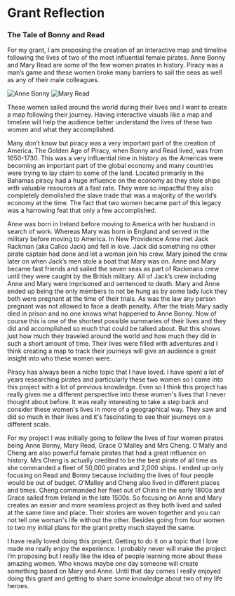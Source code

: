# Grant Reflection

### The Tale of Bonny and Read 

For my grant, I am proposing the creation of an interactive map and timeline following the lives of two of the most influential female pirates. Anne Bonny and Mary Read are some of the few women pirates in history. Piracy was a man’s game and these women broke many barriers to sail the seas as well as any of their male colleagues. 

![Anne Bonny](https://dianefrola.github.io/diane-frola-cnu/images/AnneBonny.jpeg) ![Mary Read](https://dianefrola.github.io/diane-frola-cnu/images/MaryRead.jpeg) 

These women sailed around the world during their lives and I want to create a map following their journey. Having interactive visuals like a map and timeline will help the audience better understand the lives of these two women and what they accomplished. 

Many don’t know but piracy was a very important part of the creation of America. The Golden Age of Piracy, when Bonny and Read lived, was from 1650-1730. This was a very influential time in history as the Americas were becoming an important part of the global economy and many countries were trying to lay claim to some of the land. Located primarily in the Bahamas piracy had a huge influence on the economy as they stole ships with valuable resources at a fast rate. They were so impactful they also completely demolished the slave trade that was a majority of the world’s economy at the time. The fact that two women became part of this legacy was a harrowing feat that only a few accomplished. 

Anne was born in Ireland before moving to America with her husband in search of work. Whereas Mary was born in England and served in the military before moving to America. In New Providence Anne met Jack Rackman (aka Calico Jack) and fell in love. Jack did something no other pirate captain had done and let a woman join his crew. Mary joined the crew later on when Jack’s men stole a boat that Mary was on. Anne and Mary became fast friends and sailed the seven seas as part of Rackmans crew until they were caught by the British military. All of Jack’s crew including Anne and Mary were imprisoned and sentenced to death. Mary and Anne ended up being the only members to not be hung as by some lady luck they both were pregnant at the time of their trials. As was the law any person pregnant was not allowed to face a death penalty. After the trials Mary sadly died in prison and no one knows what happened to Anne Bonny. Now of course this is one of the shortest possible summaries of their lives and they did and accomplished so much that could be talked about. But this shows just how much they traveled  around the world and how much they did in such a short amount of time. Their lives were filled with adventures and I think creating a map to track their journeys will give an audience a great insight into who these women were. 

Piracy has always been a niche topic that I have loved. I have spent a lot of years researching pirates and particularly these two women so I came into this project with a lot of previous knowledge. Even so I think this project has really given me a different perspective into these women's lives that I never thought about before. It was really interesting to take a step back and consider these women's lives in more of a geographical way. They saw and did so much in their lives and it's fascinating to see their journeys on a different scale. 

For my project I was initially going to follow the lives of four women pirates being Anne Bonny, Mary Read, Grace O'Malley and Mrs Cheng. O’Mally and Cheng are also powerful female pirates that had a great influence on history. Mrs Cheng is actually credited to be the best pirate of all time as she commanded a fleet of 50,000 pirates and 2,000 ships. I ended up only focusing on Read and Bonny because including the lives of four people would be out of budget. O'Malley and Cheng also lived in different places and times. Cheng commanded her fleet out of China in the early 1800s and Grace sailed from Ireland in the late 1500s. So focusing on Anne and Mary creates an easier and more seamless project as they both lived and sailed at the same time and place. Their stories are woven together and you can not tell one woman's life without the other. Besides going from four women to two my initial plans for the grant pretty much stayed the same. 

I have really loved doing this project. Getting to do it on a topic that I love made me really enjoy the experience. I probably never will make the project I’m proposing but I really like the idea of people learning more about these amazing women. Who knows maybe one day someone will create something based on Mary and Anne. Until that day comes I really enjoyed doing this grant and getting to share some knowledge about two of my life heroes. 
